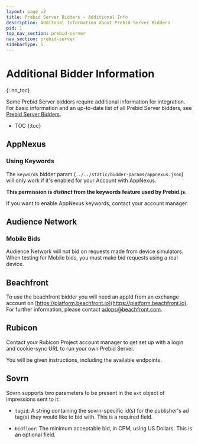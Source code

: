 ```yaml
---
layout: page_v2
title: Prebid Server Bidders - Additional Info
description: Additonal Information about Prebid Server Bidders
pid: 1
top_nav_section: prebid-server
nav_section: prebid-server
sidebarType: 5
---
```


# Additional Bidder Information
{:.no_toc}

Some Prebid Server bidders require additional information for integration. For basic information and an up-to-date list of all Prebid Server bidders, see [Prebid Server Bidders]({{site.baseurl}}/dev-docs/prebid-server-bidders.html).

* TOC
{:toc}

## AppNexus

### Using Keywords

The `keywords` bidder param (`../../static/bidder-params/appnexus.json`) will only work if
it's enabled for your Account with AppNexus.

**This permission is _distinct_ from the keywords feature used by Prebid.js.**

If you want to enable AppNexus keywords, contact your account manager.

## Audience Network

### Mobile Bids

Audience Network will not bid on requests made from device simulators. When testing for Mobile bids, you must make bid requests using a real device.

## Beachfront

To use the beachfront bidder you will need an appId from an exchange account on [https://platform.beachfront.io](https://platform.beachfront.io). For further information, please contact [adops@beachfront.com](mailto:adops@beachfront.com).

## Rubicon

Contact your Rubicon Project account manager to get set up with a login and cookie-sync URL to run your own Prebid Server.

You will be given instructions, including the available endpoints.

## Sovrn

Sovrn supports two parameters to be present in the `ext` object of impressions sent to it:

- `tagid`: A string containing the sovrn-specific id(s) for the publisher's ad tag(s) they would like to bid with. This is a required field.

- `bidfloor`: The minimum acceptable bid, in CPM, using US Dollars. This is an optional field.
